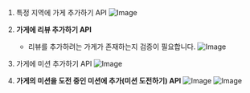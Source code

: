 1. 특정 지역에 가게 추가하기 API
![Image](https://github.com/user-attachments/assets/83226a78-6318-4f4c-8f2c-04866e5eeb96)

2. **가게에 리뷰 추가하기 API**
    - 리뷰를 추가하려는 가게가 존재하는지 검증이 필요합니다.
![Image](https://github.com/user-attachments/assets/4d3bad8e-bcaa-422a-94fe-ae5c333421f8)

3. 가게에 미션 추가하기 API
![Image](https://github.com/user-attachments/assets/48177c5c-5ca4-4882-b327-4c7f4a72df13)

4. **가게의 미션을 도전 중인 미션에 추가(미션 도전하기) API**
![Image](https://github.com/user-attachments/assets/d5464cf4-4854-4cb7-bad8-640c82ad7b25)
![Image](https://github.com/user-attachments/assets/d0f8362d-6d59-4a4d-935f-3521880b59a6)

